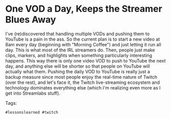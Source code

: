 # One VOD a Day, Keeps the Streamer Blues Away

I've (re)discovered that handling multiple VODs and pushing them to
YouTube is a pain in the ass. So the current plan is to start a new
video at 8am every day (beginning with "Morning Coffee") and just
letting it run all day. This is what most of the IRL streamers do. Then,
people just make clips, markers, and highlights when something
particularly interesting happens. This way there is only one video VOD
to push to YouTube the next day, and anything else will be shorter so
that people on YouTube will actually what them. Pushing the daily VOD to
YouTube is really just a backup measure since most people enjoy the
real-time nature of Twitch (over the rest), and let's face it, the
Twitch live-streaming ecosystem and technology dominates everything
else (which I'm realizing even more as I get into Streamlabs stuff).

Tags:

    #lessonslearned #twitch

